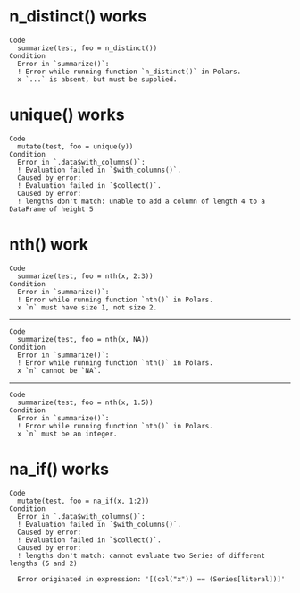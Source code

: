 # n_distinct() works

    Code
      summarize(test, foo = n_distinct())
    Condition
      Error in `summarize()`:
      ! Error while running function `n_distinct()` in Polars.
      x `...` is absent, but must be supplied.

# unique() works

    Code
      mutate(test, foo = unique(y))
    Condition
      Error in `.data$with_columns()`:
      ! Evaluation failed in `$with_columns()`.
      Caused by error:
      ! Evaluation failed in `$collect()`.
      Caused by error:
      ! lengths don't match: unable to add a column of length 4 to a DataFrame of height 5

# nth() work

    Code
      summarize(test, foo = nth(x, 2:3))
    Condition
      Error in `summarize()`:
      ! Error while running function `nth()` in Polars.
      x `n` must have size 1, not size 2.

---

    Code
      summarize(test, foo = nth(x, NA))
    Condition
      Error in `summarize()`:
      ! Error while running function `nth()` in Polars.
      x `n` cannot be `NA`.

---

    Code
      summarize(test, foo = nth(x, 1.5))
    Condition
      Error in `summarize()`:
      ! Error while running function `nth()` in Polars.
      x `n` must be an integer.

# na_if() works

    Code
      mutate(test, foo = na_if(x, 1:2))
    Condition
      Error in `.data$with_columns()`:
      ! Evaluation failed in `$with_columns()`.
      Caused by error:
      ! Evaluation failed in `$collect()`.
      Caused by error:
      ! lengths don't match: cannot evaluate two Series of different lengths (5 and 2)
      
      Error originated in expression: '[(col("x")) == (Series[literal])]'

